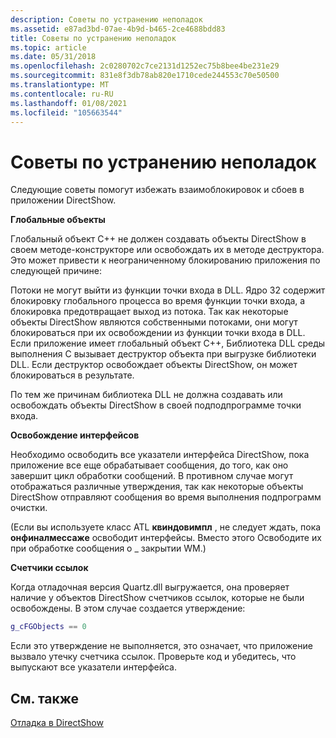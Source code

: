 ```yaml
---
description: Советы по устранению неполадок
ms.assetid: e87ad3bd-07ae-4b9d-b465-2ce4688bdd83
title: Советы по устранению неполадок
ms.topic: article
ms.date: 05/31/2018
ms.openlocfilehash: 2c0280702c7ce2131d1252ec75b8bee4be231e29
ms.sourcegitcommit: 831e8f3db78ab820e1710cede244553c70e50500
ms.translationtype: MT
ms.contentlocale: ru-RU
ms.lasthandoff: 01/08/2021
ms.locfileid: "105663544"
---
```

# <a name="troubleshooting-tips"></a>Советы по устранению неполадок

Следующие советы помогут избежать взаимоблокировок и сбоев в приложении DirectShow.

**Глобальные объекты**

Глобальный объект C++ не должен создавать объекты DirectShow в своем методе-конструкторе или освобождать их в методе деструктора. Это может привести к неограниченному блокированию приложения по следующей причине:

Потоки не могут выйти из функции точки входа в DLL. Ядро 32 содержит блокировку глобального процесса во время функции точки входа, а блокировка предотвращает выход из потока. Так как некоторые объекты DirectShow являются собственными потоками, они могут блокироваться при их освобождении из функции точки входа в DLL. Если приложение имеет глобальный объект C++, Библиотека DLL среды выполнения C вызывает деструктор объекта при выгрузке библиотеки DLL. Если деструктор освобождает объекты DirectShow, он может блокироваться в результате.

По тем же причинам библиотека DLL не должна создавать или освобождать объекты DirectShow в своей подподпрограмме точки входа.

**Освобождение интерфейсов**

Необходимо освободить все указатели интерфейса DirectShow, пока приложение все еще обрабатывает сообщения, до того, как оно завершит цикл обработки сообщений. В противном случае могут отображаться различные утверждения, так как некоторые объекты DirectShow отправляют сообщения во время выполнения подпрограмм очистки.

(Если вы используете класс ATL **квиндовимпл** , не следует ждать, пока **онфиналмессаже** освободит интерфейсы. Вместо этого Освободите их при обработке сообщения о \_ закрытии WM.)

**Счетчики ссылок**

Когда отладочная версия Quartz.dll выгружается, она проверяет наличие у объектов DirectShow счетчиков ссылок, которые не были освобождены. В этом случае создается утверждение:


```C++
g_cFGObjects == 0 
```



Если это утверждение не выполняется, это означает, что приложение вызвало утечку счетчика ссылок. Проверьте код и убедитесь, что выпускают все указатели интерфейса.

## <a name="related-topics"></a>См. также

<dl> <dt>

[Отладка в DirectShow](debugging-in-directshow.md)
</dt> </dl>

 

 



